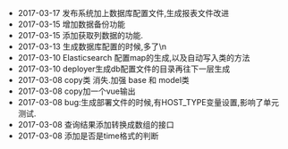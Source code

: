 * 2017-03-17 发布系统加上数据库配置文件,生成报表文件改进
* 2017-03-15 增加数据备份功能
* 2017-03-15 添加获取列数据的功能.
* 2017-03-13 生成数据库配置的时候,多了\n
* 2017-03-10 Elasticsearch 配置map的生成,以及自动写入类的方法
* 2017-03-10 deployer生成db配置文件的目录再往下一层生成
* 2017-03-08 copy类 消失.加强 base 和 model类
* 2017-03-08 copy加一个vue输出
* 2017-03-08 bug:生成部署文件的时候,有HOST_TYPE变量设置,影响了单元测试.
* 2017-03-08 查询结果添加转换成数组的接口
* 2017-03-08 添加是否是time格式的判断
